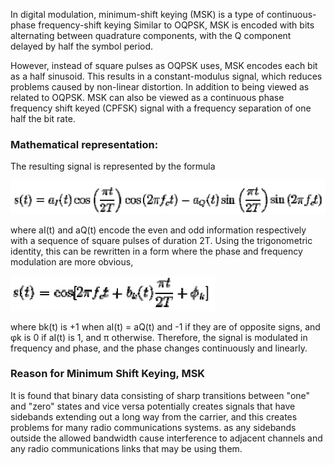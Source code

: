   

In digital modulation, minimum-shift keying (MSK) is a type of continuous-phase frequency-shift keying Similar to OQPSK, MSK is encoded with bits alternating between quadrature components, with the Q component delayed by half the symbol period.  
  
However, instead of square pulses as OQPSK uses, MSK encodes each bit as a half sinusoid. This results in a constant-modulus signal, which reduces problems caused by non-linear distortion. In addition to being viewed as related to OQPSK. MSK can also be viewed as a continuous phase frequency shift keyed (CPFSK) signal with a frequency separation of one half the bit rate.  
  

### Mathematical representation:  

The resulting signal is represented by the formula

![msk_image](./images/theory/msk/msk1.png)

  
where aI(t) and aQ(t) encode the even and odd information respectively with a sequence of square pulses of duration 2T. Using the trigonometric identity, this can be rewritten in a form where the phase and frequency modulation are more obvious,  

![msk_image](./images/theory/msk/msk2.png)

  
where bk(t) is +1 when aI(t) = aQ(t) and -1 if they are of opposite signs, and φk is 0 if aI(t) is 1, and π otherwise. Therefore, the signal is modulated in frequency and phase, and the phase changes continuously and linearly.  
  

### Reason for Minimum Shift Keying, MSK  

It is found that binary data consisting of sharp transitions between "one" and "zero" states and vice versa potentially creates signals that have sidebands extending out a long way from the carrier, and this creates problems for many radio communications systems. as any sidebands outside the allowed bandwidth cause interference to adjacent channels and any radio communications links that may be using them.
